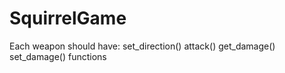 # SquirrelGame

Each weapon should have:
	 set_direction() 
	 attack()
	 get_damage()
	 set_damage()
functions

